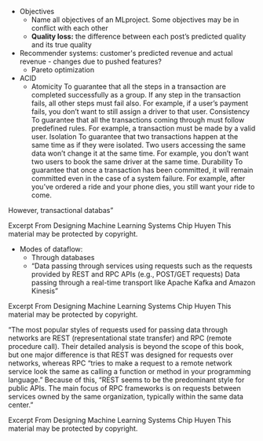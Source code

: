 - Objectives 
	- Name all objectives of an MLproject. Some objectives may be in conflict with each other
	- **Quality loss:** the difference between each post’s predicted quality and its true quality
- Recommender systems: customer's predicted revenue and actual revenue - changes due to pushed features?
	- Pareto optimization
- ACID
	- Atomicity
To guarantee that all the steps in a transaction are completed successfully as a group. If any step in the transaction fails, all other steps must fail also. For example, if a user’s payment fails, you don’t want to still assign a driver to that user.
Consistency
To guarantee that all the transactions coming through must follow predefined rules. For example, a transaction must be made by a valid user.
Isolation
To guarantee that two transactions happen at the same time as if they were isolated. Two users accessing the same data won’t change it at the same time. For example, you don’t want two users to book the same driver at the same time.
Durability
To guarantee that once a transaction has been committed, it will remain committed even in the case of a system failure. For example, after you’ve ordered a ride and your phone dies, you still want your ride to come.

However, transactional databas”

Excerpt From
Designing Machine Learning Systems
Chip Huyen
This material may be protected by copyright.

- Modes of dataflow:
	- Through databases
	- “Data passing through services using requests such as the requests provided by REST and RPC APIs (e.g., POST/GET requests)
Data passing through a real-time transport like Apache Kafka and Amazon Kinesis”

Excerpt From
Designing Machine Learning Systems
Chip Huyen
This material may be protected by copyright.

“The most popular styles of requests used for passing data through networks are REST (representational state transfer) and RPC (remote procedure call). Their detailed analysis is beyond the scope of this book, but one major difference is that REST was designed for requests over networks, whereas RPC “tries to make a request to a remote network service look the same as calling a function or method in your programming language.” Because of this, “REST seems to be the predominant style for public APIs. The main focus of RPC frameworks is on requests between services owned by the same organization, typically within the same data center.”

Excerpt From
Designing Machine Learning Systems
Chip Huyen
This material may be protected by copyright.